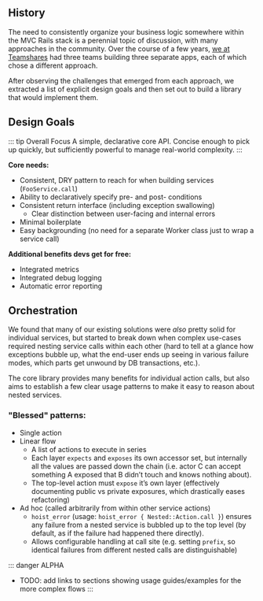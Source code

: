 ## History

The need to consistently organize your business logic somewhere within the MVC Rails stack is a perennial topic of discussion, with many approaches in the community. Over the course of a few years, [we at Teamshares](https://github.com/teamshares) had three teams building three separate apps, each of which chose a different approach.

After observing the challenges that emerged from each approach, we extracted a list of explicit design goals and then set out to build a library that would implement them.

## Design Goals

::: tip Overall Focus
A simple, declarative core API. Concise enough to pick up quickly, but sufficiently powerful to manage real-world complexity.
:::

**Core needs:**

  - Consistent, DRY pattern to reach for when building services (`FooService.call`)
  - Ability to declaratively specify pre- and post- conditions
  - Consistent return interface (including exception swallowing)
    - Clear distinction between user-facing and internal errors
  - Minimal boilerplate
  - Easy backgrounding (no need for a separate Worker class just to wrap a service call)

**Additional benefits devs get for free:**

  - Integrated metrics
  - Integrated debug logging
  - Automatic error reporting

## Orchestration

We found that many of our existing solutions were _also_ pretty solid for individual services, but started to break down when complex use-cases required nesting service calls within each other (hard to tell at a glance how exceptions bubble up, what the end-user ends up seeing in various failure modes, which parts get unwound by DB transactions, etc.).

The core library provides many benefits for individual action calls, but also aims to establish a few clear usage patterns to make it easy to reason about nested services.

### "Blessed" patterns:
* Single action
* Linear flow
  * A list of actions to execute in series
  * Each layer `expects` and `exposes` its own accessor set, but internally all the values are passed down the chain (i.e. actor C can accept something A exposed that B didn’t touch and knows nothing about).
  * The top-level action must `expose` it’s own layer (effectively documenting public vs private exposures, which drastically eases refactoring)
* Ad hoc (called arbitrarily from within other service actions)
  * `hoist_error` (usage: `hoist_error { Nested::Action.call }`) ensures any failure from a nested service is bubbled up to the top level (by default, as if the failure had happened there directly).
  * Allows configurable handling at call site (e.g. setting `prefix`, so identical failures from different nested calls are distinguishable)

::: danger ALPHA
* TODO: add links to sections showing usage guides/examples for the more complex flows
:::
